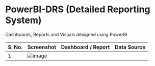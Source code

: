 # PowerBI-DRS (Detailed Reporting System)
Dashboards, Reports and Visuals designed using PowerBI 

| S. No. | Screenshot | Dashboard / Report | Data Source |
|--------|------------|--------------------|-------------|
| 1 | ![image](https://github.com/DataMinati/PowerBI-DRS/assets/64016811/05d67215-fa2e-4de1-b8b6-f9789b4dc914) | 
